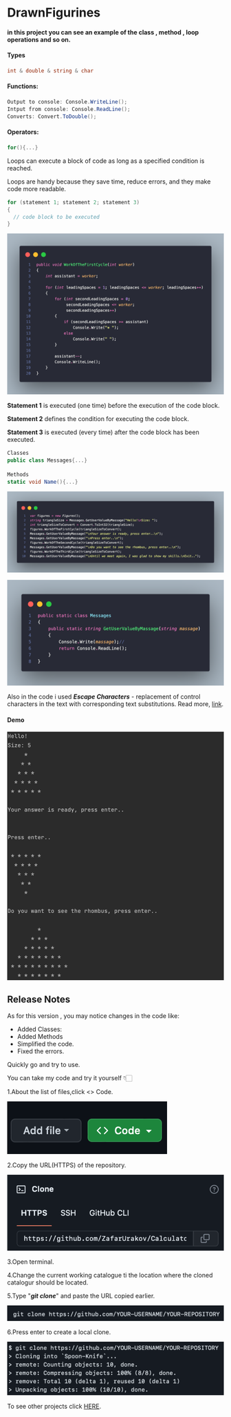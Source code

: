 # DrawnFigurines
#### in this project you can see an example of the class , method , loop operations and so on.
#### Types
```C#
int & double & string & char
```
#### Functions:
```C#
Output to console: Console.WriteLine();
Intput from console: Console.ReadLine();
Converts: Convert.ToDouble();
```
#### Operators:
```C#
for(){...}
```
Loops can execute a block of code as long as a specified condition is reached.

Loops are handy because they save time, reduce errors, and they make code more readable.
```C#
for (statement 1; statement 2; statement 3) 
{
  // code block to be executed
}
```
![](./demo/demo5.png)

**Statement 1** is executed (one time) before the execution of the code block.

**Statement 2** defines the condition for executing the code block.

**Statement 3** is executed (every time) after the code block has been executed.


```C#
Classes
public class Messages{...}

Methods
static void Name(){...}
```
![](./demo/demo6.png)

![](./demo/demo8.png)

Also in the code i used ***Escape Characters*** - replacement of control characters in the text with corresponding text substitutions.
Read more, [link](https://codebuns.com/csharp-basics/escape-sequences/).

#### Demo

![](>/../demo/demo7.png)

## Release Notes
As for this version , you may notice changes in the code like:

- Added Classes:
- Added Methods
- Simplified the code.
- Fixed the errors.

Quickly go and try to use.

You can take my code and try it yourself 👇🏻

1.About the list of files,click <> Code.

![](>/../demo/demo1.png)


2.Copy the URL(HTTPS) of the repository.

![](>/../demo/demo2.png)


3.Open terminal.

4.Change the current working catalogue ti the location where the cloned catalogur should be located.

5.Type "***git clone***" and paste the URL copied earlier.

![](>/../demo/demo3.png)


6.Press enter to create a local clone.

![](>/../demo/demo4.png)

To see other projects click [HERE](https://github.com/ZafarUrakov).